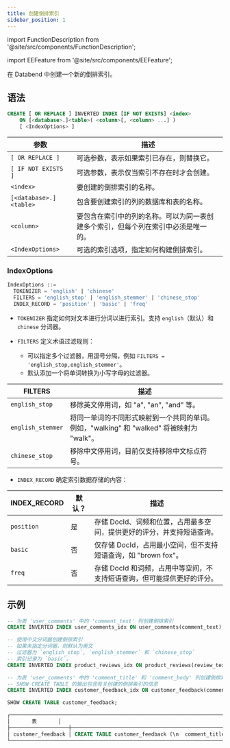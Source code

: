```yaml
---
title: 创建倒排索引
sidebar_position: 1
---
```


import FunctionDescription from '@site/src/components/FunctionDescription';

<FunctionDescription description="引入或更新版本：v1.2.405"/>

import EEFeature from '@site/src/components/EEFeature';

<EEFeature featureName='倒排索引'/>

在 Databend 中创建一个新的倒排索引。

## 语法

```sql
CREATE [ OR REPLACE ] INVERTED INDEX [IF NOT EXISTS] <index>
    ON [<database>.]<table>( <column>[, <column> ...] )
    [ <IndexOptions> ]
```

| 参数              | 描述                                                                                                                                               |
|-------------------|---------------------------------------------------------------------------------------------------------------------------------------------------|
| `[ OR REPLACE ]`  | 可选参数，表示如果索引已存在，则替换它。                                                                                                          |
| `[ IF NOT EXISTS ]` | 可选参数，表示仅当索引不存在时才会创建。                                                                                                          |
| `<index>`         | 要创建的倒排索引的名称。                                                                                                                          |
| `[<database>.]<table>` | 包含要创建索引的列的数据库和表的名称。                                                                                                            |
| `<column>`        | 要包含在索引中的列的名称。可以为同一表创建多个索引，但每个列在索引中必须是唯一的。                                                                |
| `<IndexOptions>`  | 可选的索引选项，指定如何构建倒排索引。                                                                                                            |

### IndexOptions

```sql
IndexOptions ::=
  TOKENIZER = 'english' | 'chinese'
  FILTERS = 'english_stop' | 'english_stemmer' | 'chinese_stop'
  INDEX_RECORD = 'position' | 'basic' | 'freq' 
```

- `TOKENIZER` 指定如何对文本进行分词以进行索引。支持 `english`（默认）和 `chinese` 分词器。

- `FILTERS` 定义术语过滤规则：

  - 可以指定多个过滤器，用逗号分隔，例如 `FILTERS = 'english_stop,english_stemmer'`。
  - 默认添加一个将单词转换为小写字母的过滤器。

| FILTERS           | 描述                                                                                                             |
|-------------------|-----------------------------------------------------------------------------------------------------------------|
| `english_stop`    | 移除英文停用词，如 "a", "an", "and" 等。                                                                         |
| `english_stemmer` | 将同一单词的不同形式映射到一个共同的单词。例如，"walking" 和 "walked" 将被映射为 "walk"。                         |
| `chinese_stop`    | 移除中文停用词，目前仅支持移除中文标点符号。                                                                     |

- `INDEX_RECORD` 确定索引数据存储的内容：

| INDEX_RECORD | 默认？ | 描述                                                                                                             |
|--------------|--------|-----------------------------------------------------------------------------------------------------------------|
| `position`   | 是     | 存储 DocId、词频和位置，占用最多空间，提供更好的评分，并支持短语查询。                                             |
| `basic`      | 否     | 仅存储 DocId，占用最小空间，但不支持短语查询，如 "brown fox"。                                                     |
| `freq`       | 否     | 存储 DocId 和词频，占用中等空间，不支持短语查询，但可能提供更好的评分。                                             |

## 示例

```sql
-- 为表 'user_comments' 中的 'comment_text' 列创建倒排索引
CREATE INVERTED INDEX user_comments_idx ON user_comments(comment_text);

-- 使用中文分词器创建倒排索引
-- 如果未指定分词器，则默认为英文
-- 过滤器为 `english_stop`, `english_stemmer` 和 `chinese_stop`
-- 索引记录为 `basic`。
CREATE INVERTED INDEX product_reviews_idx ON product_reviews(review_text) TOKENIZER = 'chinese' FILTERS = 'english_stop,english_stemmer,chinese_stop' INDEX_RECORD='basic';

-- 为表 'user_comments' 中的 'comment_title' 和 'comment_body' 列创建倒排索引
-- SHOW CREATE TABLE 的输出包含有关创建的倒排索引的信息
CREATE INVERTED INDEX customer_feedback_idx ON customer_feedback(comment_title, comment_body);

SHOW CREATE TABLE customer_feedback;

┌─────────────────────────────────────────────────────────────────────────────────────────────────────────────────────────────────────────────────────────────────────────────────────────────────────────────┐
│       表       │                                                                                       创建表                                                                                       │
├───────────────────┼─────────────────────────────────────────────────────────────────────────────────────────────────────────────────────────────────────────────────────────────────────────────────────────┤
│ customer_feedback │ CREATE TABLE customer_feedback (\n  comment_title VARCHAR NULL,\n  comment_body VARCHAR NULL,\n  SYNC INVERTED INDEX customer_feedback_idx (comment_title, comment_body)\n) ENGINE=FUSE │
└─────────────────────────────────────────────────────────────────────────────────────────────────────────────────────────────────────────────────────────────────────────────────────────────────────────────┘
```
